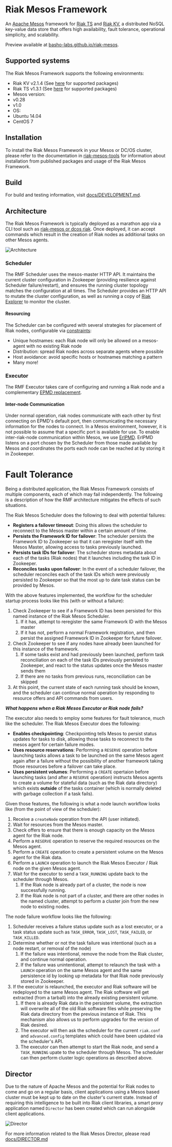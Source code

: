 # Riak Mesos Framework

An [Apache Mesos](http://mesos.apache.org/) framework for [Riak TS](http://basho.com/products/riak-ts) and [Riak KV](http://basho.com/products/riak-kv/), a distributed NoSQL key-value data store that offers high availability, fault tolerance, operational simplicity, and scalability.

Preview available at [basho-labs.github.io/riak-mesos](http://basho-labs.github.io/riak-mesos).

## Supported systems

The Riak Mesos Framework supports the following environments:

 - Riak KV v2.1.4 (See [here](https://github.com/basho-labs/riak-mesos/releases) for supported packages)
 - Riak TS v1.3.1 (See [here](https://github.com/basho-labs/riak-mesos/releases) for supported packages)
 - Mesos version:
  - v0.28
  - v1.0
 - OS:
  - Ubuntu 14.04
  - CentOS 7


## Installation

To install the Riak Mesos Framework in your Mesos or DC/OS cluster, please refer to the documentation in [riak-mesos-tools](https://github.com/basho-labs/riak-mesos-tools) for information about installation from published packages and usage of the Riak Mesos Framework.

## Build

For build and testing information, visit [docs/DEVELOPMENT.md](docs/DEVELOPMENT.md).

## Architecture

The Riak Mesos Framework is typically deployed as a marathon app via a CLI tool such as [riak-mesos or dcos riak](https://github.com/basho-labs/riak-mesos-tools). Once deployed, it can accept commands which result in the creation of Riak nodes as additional tasks on other Mesos agents.

![Architecture](docs/riak-mesos-framework-architecture.png)

### Scheduler

The RMF Scheduler uses the mesos-master HTTP API. It maintains the current cluster configuration in Zookeeper (providing resilience against Scheduler failure/restart), and ensures the running cluster topology matches the configuration at all times. The Scheduler provides an HTTP API to mutate the cluster configuration, as well as running a copy of [Riak Explorer](https://github.com/basho-labs/riak_explorer) to monitor the cluster.

#### Resourcing

The Scheduler can be configured with several strategies for placement of Riak nodes, configurable via [constraints](#scheduler-constraints):

 - Unique hostnames: each Riak node will only be allowed on a mesos-agent with no existing Riak node
 - Distribution: spread Riak nodes across separate agents where possible
 - Host avoidance: avoid specific hosts or hostnames matching a pattern
 - Many more!
 
### Executor

The RMF Executor takes care of configuring and running a Riak node and a complementary [EPMD replacement](https://github.com/sanmiguel/erlpmd).

#### Inter-node Communication

Under normal operation, riak nodes communicate with each other by first connecting on EPMD's default port, then communicating the necessary information for the nodes to connect. In a Mesos environment, however, it is not possible to assume that a specific port is available for use. To enable inter-riak-node communication within Mesos, we use [ErlPMD](https://github.com/sanmiguel/erlpmd). ErlPMD listens on a port chosen by the Scheduler from those made available by Mesos and coordinates the ports each node can be reached at by storing it in Zookeeper.

# Fault Tolerance #

Being a distributed application, the Riak Mesos Framework consists of multiple components, each of which may fail independently. The following is a description of how the RMF architecture mitigates the effects of such situations.

The Riak Mesos Scheduler does the following to deal with potential failures:

* **Registers a failover timeout**: Doing this allows the scheduler to reconnect to the Mesos master within a certain amount of time.
* **Persists the Framework ID for failover**: The scheduler persists the Framework ID to Zookeeper so that it can reregister itself with the Mesos Master, allowing access to tasks previously launched.
* **Persists task IDs for failover**: The scheduler stores metadata about each of the tasks (Riak nodes) that it launches including the task ID in Zookeeper.
* **Reconciles tasks upon failover**: In the event of a scheduler failover, the scheduler reconciles each of the task IDs which were previously persisted to Zookeeper so that the most up to date task status can be provided by Mesos.

With the above features implemented, the workflow for the scheduler startup process looks like this (with or without a failure):

1. Check Zookeeper to see if a Framework ID has been persisted for this named instance of the Riak Mesos Scheduler.
   1. If it has, attempt to reregister the same Framework ID with the Mesos master
   2. If it has not, perform a normal Framework registration, and then persist the assigned Framework ID in Zookeeper for future failover.
2. Check Zookeeper to see if any nodes have already been launched for this instance of the framework.
   1. If some tasks exist and had previously been launched, perform task reconciliation on each of the task IDs previously persisted to Zookeeper, and react to the status updates once the Mesos master sends them
   2. If there are no tasks from previous runs, reconciliation can be skipped
3. At this point, the current state of each running task should be known, and the scheduler can continue normal operation by responding to resource offers and API commands from users.

***What happens when a Riak Mesos Executor or Riak node fails?***

The executor also needs to employ some features for fault tolerance, much like the scheduler. The Riak Mesos Executor does the following:

* **Enables checkpointing**: Checkpointing tells Mesos to persist status updates for tasks to disk, allowing those tasks to reconnect to the mesos agent for certain failure modes.
* **Uses resource reservations**: Performing a `RESERVE` operation before launching tasks allows a task to be launched on the same Mesos agent again after a failure without the possibility of another framework taking those resources before a failover can take place.
* **Uses persistent volumes**: Performing a `CREATE` opertaion before launching tasks (and after a `RESERVE` operation) instructs Mesos agents to create a volume for stateful data (such as the Riak data directory) which exists **outside** of the tasks container (which is normally deleted with garbage collection if a task fails).

Given those features, the following is what a node launch workflow looks like (from the point of view of the scheduler):

1. Receive a `createNode` operation from the API (user initiated).
2. Wait for resources from the Mesos master.
3. Check offers to ensure that there is enough capacity on the Mesos agent for the Riak node.
4. Perform a `RESERVE` operation to reserve the required resources on the Mesos agent.
5. Perform a `CREATE` operation to create a persistent volume on the Mesos agent for the Riak data.
6. Perform a `LAUNCH` operation to launch the Riak Mesos Executor / Riak node on the given Mesos agent.
7. Wait for the executor to send a `TASK_RUNNING` update back to the scheduler through Mesos.
   1. If the Riak node is already part of a cluster, the node is now successfully running.
   2. If the Riak node is not part of a cluster, and there are other nodes in the named cluster, attempt to perform a cluster join from the new node to existing nodes.

The node failure workflow looks like the following:

1. Scheduler receives a failure status update such as a lost executor, or a task status update such as `TASK_ERROR`, `TASK_LOST`, `TASK_FAILED`, or `TASK_KILLED`. 
2. Determine whether or not the task failure was intentional (such as a node restart, or removal of the node)
   1. If the failure was intentional, remove the node from the Riak cluster, and continue normal operation.
   2. If the failure was unintentional, attempt to relaunch the task with a `LAUNCH` operation on the same Mesos agent and the same persistence id by looking up metadata for that Riak node previously stored in Zookeeper.
3. If the executor is relaunched, the executor and Riak software will be redeployed to the same Mesos agent. The Riak software will get extracted (from a tarball) into the already existing persistent volume.
   1. If there is already Riak data in the persistent volume, the extraction will overwrite all of the old Riak software files while preserving the Riak data directory from the previous instance of Riak. This mechanism also allows us to perform upgrades for the version of Riak desired.
   2. The executor will then ask the scheduler for the current `riak.conf` and `advanced.config` templates which could have been updated via the scheduler's API.
   3. The executor can then attempt to start the Riak node, and send a `TASK_RUNNING` upate to the scheduler through Mesos. The scheduler can then perform cluster logic operations as described above.

## Director ##

Due to the nature of Apache Mesos and the potential for Riak nodes to come and go on a regular basis, client applications using a Mesos based cluster must be kept up to date on the cluster's current state. Instead of requiring this intelligence to be built into Riak client libraries, a smart proxy application named `Director` has been created which can run alongside client applications.

![Director](docs/riak-mesos-director-architecture.png)

For more information related to the Riak Mesos Director, please read [docs/DIRECTOR.md](docs/DIRECTOR.md)

